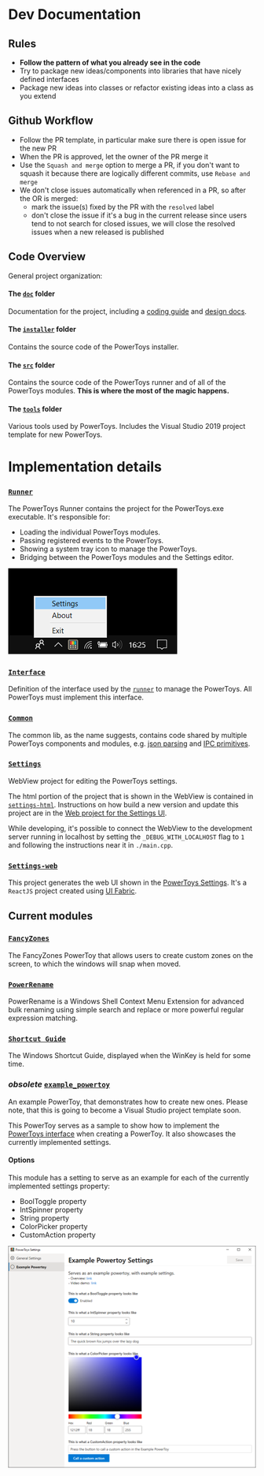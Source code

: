 # Dev Documentation

## Rules

- **Follow the pattern of what you already see in the code**
- Try to package new ideas/components into libraries that have nicely defined interfaces
- Package new ideas into classes or refactor existing ideas into a class as you extend

## Github Workflow

- Follow the PR template, in particular make sure there is open issue for the new PR
- When the PR is approved, let the owner of the PR merge it
- Use the `Squash and merge` option to merge a PR, if you don't want to squash it because there are logically different commits, use `Rebase and merge`
- We don't close issues automatically when referenced in a PR, so after the OR is merged:
  - mark the issue(s) fixed by the PR with the `resolved` label
  - don't close the issue if it's a bug in the current release since users tend to not search for closed issues, we will close the resolved issues when a new released is published

## Code Overview

General project organization:

#### The [`doc`](/doc) folder
Documentation for the project, including a [coding guide](/doc/coding) and [design docs](/doc/specs).

#### The [`installer`](/installer) folder
Contains the source code of the PowerToys installer.

#### The [`src`](/src) folder
Contains the source code of the PowerToys runner and of all of the PowerToys modules. **This is where the most of the magic happens.**

#### The [`tools`](/tools) folder
Various tools used by PowerToys. Includes the Visual Studio 2019 project template for new PowerToys.

# Implementation details

### [`Runner`](/doc/devdocs/runner.md)
The PowerToys Runner contains the project for the PowerToys.exe executable.
It's responsible for:
- Loading the individual PowerToys modules.
- Passing registered events to the PowerToys.
- Showing a system tray icon to manage the PowerToys.
- Bridging between the PowerToys modules and the Settings editor.

![Image of the tray icon](/doc/images/runner/tray.png)

### [`Interface`](/doc/devdocs/modules/interface.md)
Definition of the interface used by the [`runner`](/src/runner) to manage the PowerToys. All PowerToys must implement this interface.

### [`Common`](/doc/devdocs/common.md)
The common lib, as the name suggests, contains code shared by multiple PowerToys components and modules, e.g. [json parsing](/src/common/json.h) and [IPC primitives](/src/common/two_way_pipe_message_ipc.h).


### [`Settings`](/doc/devdocs/settings.md)
WebView project for editing the PowerToys settings.

The html portion of the project that is shown in the WebView is contained in [`settings-html`](/src/settings/settings-heml).
Instructions on how build a new version and update this project are in the [Web project for the Settings UI](./settings-web.md).

While developing, it's possible to connect the WebView to the development server running in localhost by setting the `_DEBUG_WITH_LOCALHOST` flag to `1` and following the instructions near it in `./main.cpp`.

### [`Settings-web`](/doc/devdocs/settings-web.md)
This project generates the web UI shown in the [PowerToys Settings](/src/editor).
It's a `ReactJS` project created using [UI Fabric](https://developer.microsoft.com/en-us/fabric#/).

## Current modules
### [`FancyZones`](/doc/devdocs/modules/fancyzones.md)
The FancyZones PowerToy that allows users to create custom zones on the screen, to which the windows will snap when moved.

### [`PowerRename`](/doc/devdocs/modules/powerrename.md)
PowerRename is a Windows Shell Context Menu Extension for advanced bulk renaming using simple search and replace or more powerful regular expression matching.

### [`Shortcut Guide`](/doc/devdocs/modules/shortcut_guide.md)
The Windows Shortcut Guide, displayed when the WinKey is held for some time.

### _obsolete_ [`example_powertoy`](/doc/devdocs/modules/example_powertoy.md)
An example PowerToy, that demonstrates how to create new ones. Please note, that this is going to become a Visual Studio project template soon.

This PowerToy serves as a sample to show how to implement the [PowerToys interface](/src/modules/interface/) when creating a PowerToy. It also showcases the currently implemented settings.

#### Options
This module has a setting to serve as an example for each of the currently implemented settings property:
  - BoolToggle property
  - IntSpinner property
  - String property
  - ColorPicker property
  - CustomAction property

![Image of the Options](/doc/images/example_powertoy/settings.png)

